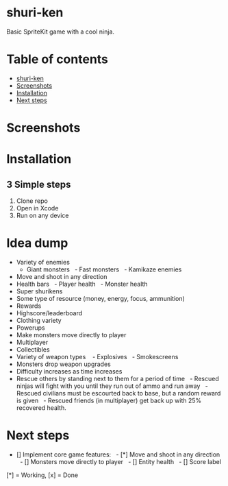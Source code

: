 # shuri-ken
Basic SpriteKit game with a cool ninja.

# Table of contents
* [shuri-ken](#shuri-ken)
* [Screenshots](#screenshots)
* [Installation](#installation)
* [Next steps](#next-steps)

# Screenshots

# Installation
## 3 Simple steps
1) Clone repo
2) Open in Xcode
3) Run on any device

# Idea dump
- Variety of enemies
  - Giant monsters
  - Fast monsters
  - Kamikaze enemies
- Move and shoot in any direction
- Health bars
  - Player health
  - Monster health
- Super shurikens
- Some type of resource (money, energy, focus, ammunition)
- Rewards
- Highscore/leaderboard
- Clothing variety
- Powerups
- Make monsters move directly to player
- Multiplayer
- Collectibles
- Variety of weapon types 
  - Explosives
  - Smokescreens
- Monsters drop weapon upgrades
- Difficulty increases as time increases
- Rescue others by standing next to them for a period of time
  - Rescued ninjas will fight with you until they run out of ammo and run away
  - Rescued civilians must be escourted back to base, but a random reward is given
  - Rescued friends (in multiplayer) get back up with 25% recovered health.

# Next steps
- [] Implement core game features:
  - [*] Move and shoot in any direction
  - [] Monsters move directly to player
  - [] Entity health
  - [] Score label

[*] = Working, [x] = Done





